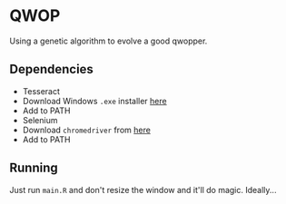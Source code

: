 # QWOP

Using a genetic algorithm to evolve a good qwopper.

## Dependencies

- Tesseract
 - Download Windows `.exe` installer [here](https://github.com/UB-Mannheim/tesseract/wiki)
 - Add to PATH
- Selenium
 - Download `chromedriver` from [here](http://chromedriver.storage.googleapis.com/index.html?path=2.21/)
 - Add to PATH

## Running
Just run `main.R` and don't resize the window and it'll do magic.  Ideally...
